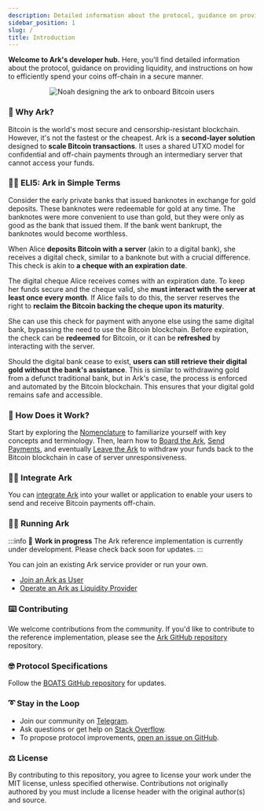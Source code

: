 ```yaml
---
description: Detailed information about the protocol, guidance on providing liquidity, and instructions on how to efficiently spend your coins off-chain in a secure manner
sidebar_position: 1
slug: /
title: Introduction
---
```


**Welcome to Ark's developer hub.** Here, you'll find detailed information about the protocol, guidance on providing liquidity, and instructions on how to efficiently spend your coins off-chain in a secure manner.

<div align="center">
  <img src="/img/ark-banner.png" alt="Noah designing the ark to onboard Bitcoin users"/>
</div>

### 🤔 Why Ark?

Bitcoin is the world's most secure and censorship-resistant blockchain. However, it's not the fastest or the cheapest. Ark is a **second-layer solution** designed to **scale Bitcoin transactions**. It uses a shared UTXO model for confidential and off-chain payments through an intermediary server that cannot access your funds.

### 👶🏼 ELI5: Ark in Simple Terms

Consider the early private banks that issued banknotes in exchange for gold deposits. These banknotes were redeemable for gold at any time. The banknotes were more convenient to use than gold, but they were only as good as the bank that issued them. If the bank went bankrupt, the banknotes would become worthless.

When Alice **deposits Bitcoin with a server** (akin to a digital bank), she receives a digital check, similar to a banknote but with a crucial difference. This check is akin to **a cheque with an expiration date**.

The digital cheque Alice receives comes with an expiration date. To keep her funds secure and the cheque valid, she **must interact with the server at least once every month**. If Alice fails to do this, the server reserves the right to **reclaim the Bitcoin backing the cheque upon its maturity**.

She can use this check for payment with anyone else using the same digital bank, bypassing the need to use the Bitcoin blockchain. Before expiration, the check can be **redeemed** for Bitcoin, or it can be **refreshed** by interacting with the server.

Should the digital bank cease to exist, **users can still retrieve their digital gold without the bank's assistance**. This is similar to withdrawing gold from a defunct traditional bank, but in Ark's case, the process is enforced and automated by the Bitcoin blockchain. This ensures that your digital gold remains safe and accessible.

### 🔨 How Does it Work?

Start by exploring the [Nomenclature](/docs/learn/nomenclature.md) to familiarize yourself with key concepts and terminology. Then, learn how to [Board the Ark](/docs/learn/boarding.md), [Send Payments](/docs/learn/payments.md), and eventually [Leave the Ark](/docs/learn/leaving.md) to withdraw your funds back to the Bitcoin blockchain in case of server unresponsiveness.

### 👩‍💻 Integrate Ark

You can [integrate Ark](/docs/developers/get-started.md) into your wallet or application to enable your users to send and receive Bitcoin payments off-chain.

### 🏃‍♀️ Running Ark

:::info
🚧 **Work in progress**
The Ark reference implementation is currently under development. Please check back soon for updates.
:::

You can join an existing Ark service provider or run your own.

- [Join an Ark as User](/user/intro.md)
- [Operate an Ark as Liquidity Provider](/provider/intro.md)

### ⌨️ Contributing

We welcome contributions from the community. If you'd like to contribute to the reference implementation, please see the [Ark GitHub repository](https://github.com/ark-network/ark) repository.

### 🤓 Protocol Specifications

Follow the [BOATS GitHub repository](https://github.com/ark-network/boats) for updates.

### ➰ Stay in the Loop

- Join our community on [Telegram](https://t.me/ark_network_community).
- Ask questions or get help on [Stack Overflow](https://bitcoin.stackexchange.com/questions/tagged/ark).
- To propose protocol improvements, [open an issue on GitHub](https://github.com/ark-network/boats/issues/new).

### ⚖️ License

By contributing to this repository, you agree to license your work under the MIT license, unless specified otherwise. Contributions not originally authored by you must include a license header with the original author(s) and source.
